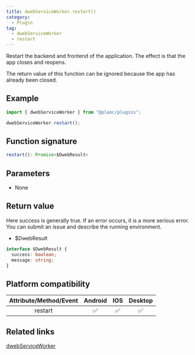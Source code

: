 ```yaml
---
title: dwebServiceWorker.restart()
category:
  - Plugin
tag:
  - dwebServiceWorker
  - restart
---
```


Restart the backend and frontend of the application. The effect is that the app closes and reopens.

The return value of this function can be ignored because the app has already been closed.

## Example

```ts
import { dwebServiceWorker } from "@plaoc/plugins";

dwebServiceWorker.restart();
```

## Function signature

```ts
restart(): Promise<$DwebResult>
```

## Parameters

- None

## Return value

Here success is generally true. If an error occurs, it is a more serious error. You can submit an issue and describe the running environment.

- $DwebResult

```ts
interface $DwebResult {
  success: boolean;
  message: string;
}
```

## Platform compatibility

| Attribute/Method/Event | Android | IOS | Desktop |
| :--------------------: | :-----: | :-: | :-----: |
|        restart         |   ✅    | ✅  |   ✅    |

## Related links

[dwebServiceWorker](../index.md)
